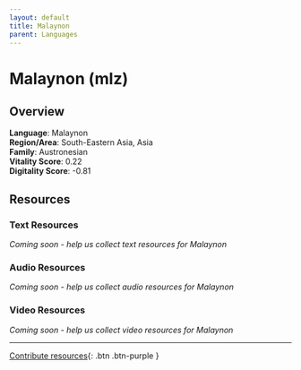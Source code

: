```yaml
---
layout: default
title: Malaynon
parent: Languages
---
```


# Malaynon (mlz)

## Overview

**Language**: Malaynon  
**Region/Area**: South-Eastern Asia, Asia  
**Family**: Austronesian  
**Vitality Score**: 0.22  
**Digitality Score**: -0.81  

## Resources

### Text Resources
*Coming soon - help us collect text resources for Malaynon*

### Audio Resources
*Coming soon - help us collect audio resources for Malaynon*

### Video Resources
*Coming soon - help us collect video resources for Malaynon*

---

[Contribute resources](https://fairtrain.github.io/){: .btn .btn-purple }
